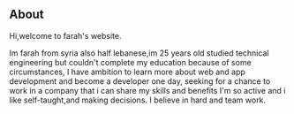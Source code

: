 

## About

Hi,welcome to farah's website.

Im farah from syria also half lebanese,im 25 years old studied technical engineering but couldn't complete my education because of some circumstances,
I have ambition to learn more about web and app development and become a developer one day,
seeking for a chance to work in a company that i can share my skills and benefits
I'm so active and i like self-taught,and making decisions.
I believe in hard and team work.
